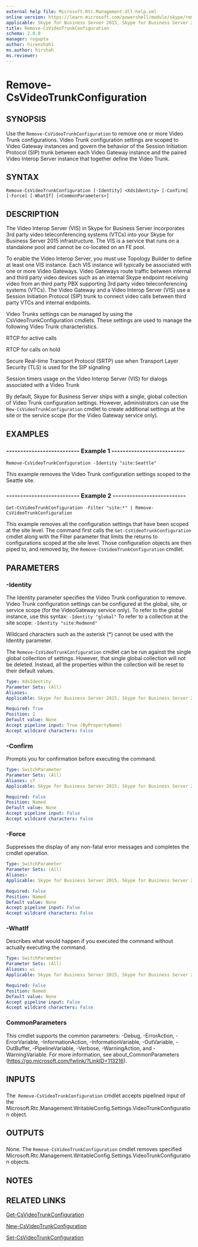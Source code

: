 ```yaml
---
external help file: Microsoft.Rtc.Management.dll-help.xml
online version: https://learn.microsoft.com/powershell/module/skype/remove-csvideotrunkconfiguration
applicable: Skype for Business Server 2015, Skype for Business Server 2019
title: Remove-CsVideoTrunkConfiguration
schema: 2.0.0
manager: rogupta
author: hirenshah1
ms.author: hirshah
ms.reviewer:
---
```


# Remove-CsVideoTrunkConfiguration

## SYNOPSIS
Use the `Remove-CsVideoTrunkConfiguration` to remove one or more Video Trunk configurations.
Video Trunk configuration settings are scoped to Video Gateway instances and govern the behavior of the Session Initiation Protocol (SIP) trunk between each Video Gateway instance and the paired Video Interop Server instance that together define the Video Trunk.

## SYNTAX

```
Remove-CsVideoTrunkConfiguration [-Identity] <XdsIdentity> [-Confirm] [-Force] [-WhatIf] [<CommonParameters>]
```

## DESCRIPTION
The Video Interop Server (VIS) in Skype for Business Server incorporates 3rd party video teleconferencing systems (VTCs) into your Skype for Business Server 2015 infrastructure.
The VIS is a service that runs on a standalone pool and cannot be co-located on an FE pool.

To enable the Video Interop Server, you must use Topology Builder to define at least one VIS instance.
Each VIS instance will typically be associated with one or more Video Gateways.
Video Gateways route traffic between internal and third party video devices such as an internal Skype endpoint receiving video from an third party PBX supporting 3rd party video teleconferencing systems (VTCs).
The Video Gateway and a Video Interop Server (VIS) use a Session Initiation Protocol (SIP) trunk to connect video calls between third party VTCs and internal endpoints.

Video Trunks settings can be managed by using the CsVideoTrunkConfiguration cmdlets.
These settings are used to manage the following Video Trunk characteristics.

RTCP for active calls

RTCP for calls on hold

Secure Real-time Transport Protocol (SRTP) use when Transport Layer Security (TLS) is used for the SIP signaling

Session timers usage on the Video Interop Server (VIS) for dialogs associated with a Video Trunk

By default, Skype for Business Server ships with a single, global collection of Video Trunk configuration settings.
However, administrators can use the `New-CsVideoTrunkConfiguration` cmdlet to create additional settings at the site or the service scope (for the Video Gateway service only).

## EXAMPLES

### -------------------------- Example 1 --------------------------
```
Remove-CsVideoTrunkConfiguration -Identity "site:Seattle"
```

This example removes the Video Trunk configuration settings scoped to the Seattle site.


### -------------------------- Example 2 --------------------------
```
Get-CsVideoTrunkConfiguration -Filter "site:*" | Remove-CsVideoTrunkConfiguration
```

This example removes all the configuration settings that have been scoped at the site level.
The command first calls the `Get-CsVideoTrunkConfiguration` cmdlet along with the Filter parameter that limits the returns to configurations scoped at the site level.
Those configuration objects are then piped to, and removed by, the `Remove-CsVideoTrunkConfiguration` cmdlet.


## PARAMETERS

### -Identity
The Identity parameter specifies the Video Trunk configuration to remove.
Video Trunk configuration settings can be configured at the global, site, or service scope (for the VideoGateway service only).
To refer to the global instance, use this syntax: `-Identity "global"` To refer to a collection at the site scope: `-Identity "site:Redmond"`

Wildcard characters such as the asterisk (*) cannot be used with the Identity parameter.

The `Remove-CsVideoTrunkConfiguration` cmdlet can be run against the single global collection of settings.
However, that single global collection will not be deleted.
Instead, all the properties within the collection will be reset to their default values.

```yaml
Type: XdsIdentity
Parameter Sets: (All)
Aliases: 
Applicable: Skype for Business Server 2015, Skype for Business Server 2019

Required: True
Position: 2
Default value: None
Accept pipeline input: True (ByPropertyName)
Accept wildcard characters: False
```

### -Confirm
Prompts you for confirmation before executing the command.

```yaml
Type: SwitchParameter
Parameter Sets: (All)
Aliases: cf
Applicable: Skype for Business Server 2015, Skype for Business Server 2019

Required: False
Position: Named
Default value: None
Accept pipeline input: False
Accept wildcard characters: False
```

### -Force
Suppresses the display of any non-fatal error messages and completes the cmdlet operation.

```yaml
Type: SwitchParameter
Parameter Sets: (All)
Aliases: 
Applicable: Skype for Business Server 2015, Skype for Business Server 2019

Required: False
Position: Named
Default value: None
Accept pipeline input: False
Accept wildcard characters: False
```

### -WhatIf
Describes what would happen if you executed the command without actually executing the command.

```yaml
Type: SwitchParameter
Parameter Sets: (All)
Aliases: wi
Applicable: Skype for Business Server 2015, Skype for Business Server 2019

Required: False
Position: Named
Default value: None
Accept pipeline input: False
Accept wildcard characters: False
```

### CommonParameters
This cmdlet supports the common parameters: -Debug, -ErrorAction, -ErrorVariable, -InformationAction, -InformationVariable, -OutVariable, -OutBuffer, -PipelineVariable, -Verbose, -WarningAction, and -WarningVariable. For more information, see about_CommonParameters (https://go.microsoft.com/fwlink/?LinkID=113216).

## INPUTS

###  
The` Remove-CsVideoTrunkConfiguration` cmdlet accepts pipelined input of the Microsoft.Rtc.Management.WritableConfig.Settings.VideoTrunkConfiguration object.

## OUTPUTS

###  
None.
The `Remove-CsVideoTrunkConfiguration` cmdlet removes specified Microsoft.Rtc.Management.WritableConfig.Settings.VideoTrunkConfiguration objects.

## NOTES

## RELATED LINKS

[Get-CsVideoTrunkConfiguration](Get-CsVideoTrunkConfiguration.md)

[New-CsVideoTrunkConfiguration](New-CsVideoTrunkConfiguration.md)

[Set-CsVideoTrunkConfiguration](Set-CsVideoTrunkConfiguration.md)
